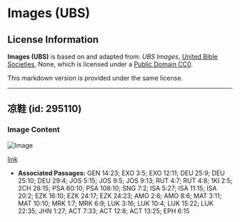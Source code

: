 # Images (UBS)

## License Information

**Images (UBS)** is based on and adapted from: _UBS Images_, [United Bible Societies](https://unitedbiblesocieties.org/), None, which is licensed under a [Public Domain CC0](https://creativecommons.org/public-domain/cc0/).

This markdown version is provided under the same license.



--------------------------------

## 凉鞋 (id: 295110)

### Image Content

![Image](https://cdn.aquifer.bible/aquifer-content/resources/Media/WEB-0507_sandals.jpg)

[link](https://cdn.aquifer.bible/aquifer-content/resources/Media/WEB-0507_sandals.jpg)

* **Associated Passages:** GEN 14:23; EXO 3:5; EXO 12:11; DEU 25:9; DEU 25:10; DEU 29:4; JOS 5:15; JOS 9:5; JOS 9:13; RUT 4:7; RUT 4:8; 1KI 2:5; 2CH 28:15; PSA 60:10; PSA 108:10; SNG 7:2; ISA 5:27; ISA 11:15; ISA 20:2; EZK 16:10; EZK 24:17; EZK 24:23; AMO 2:6; AMO 8:6; MAT 3:11; MAT 10:10; MRK 1:7; MRK 6:9; LUK 3:16; LUK 10:4; LUK 15:22; LUK 22:35; JHN 1:27; ACT 7:33; ACT 12:8; ACT 13:25; EPH 6:15

